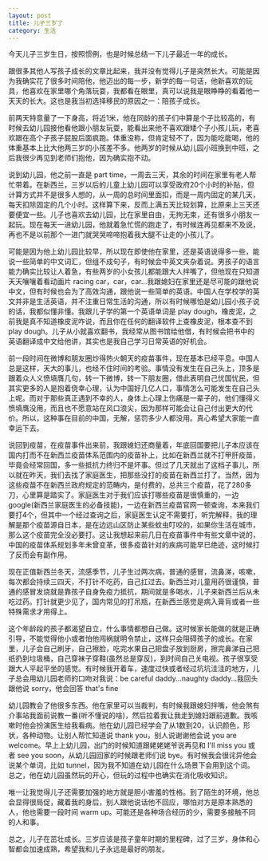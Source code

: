 ```yaml
---
layout: post
title: 儿子三岁了
category: 生活
---
```


今天儿子三岁生日，按照惯例，也是时候总结一下儿子最近一年的成长。

跟很多其他人写孩子成长的文章比起来，我并没有觉得儿子是突然长大。可能是因为我确实花了很多时间陪他，他迈出的每一步，新学的每一句话，他新喜欢的玩具，他喜欢在家里哪个角落玩耍，我都看在眼里，真可以说我是眼睁睁的看着他一天天的长大。这也是我当初选择移民的原因之一：陪孩子成长。

前两天特意量了一下身高，将近1米，他在同龄的孩子们中算是个子比较高的，有时候去幼儿园接他看他跟小朋友玩耍，能看出来他不喜欢跟矮个子小孩儿玩，老喜欢跟在高个子孩子屁股后面疯跑。体重没称，但肯定轻不了，因为能吃能喝，他的体重基本上比大他两三岁的小孩差不多。他两岁的时候从幼儿园小班换到中班，之后我很少再见到老师们抱他，因为确实抱不动。

说到幼儿园，他之前一直是 part time，一周去三天，其余的时间在家里有老人帮忙带着。在新西兰，三岁以后的儿童上幼儿园可以享受政府20个小时的补贴，但计算方式并不是很多人想的，从一周的总时间里面扣，而是一周内固定的某几天，每天扣除固定的几个小时。这样算下来，反而上满五天比较划算，比原来上三天还要便宜一些。儿子也喜欢去幼儿园，比在家里自由，无拘无束，还有很多小朋友一起玩。现在每天一进幼儿园，他就着急忙慌的跑走了，有时候连再见都来不及说，再也不是以前那个一进门就哭哭啼啼抱着我大腿不让走的小孩儿了。

可能是因为他上幼儿园比较早，所以现在即使他在家里，还是英语说得多一些，能说一些简单的中文词汇，但组不成句子，有时候会中英文夹杂着说。男孩子的语言能力确实比较让人着急，有些两岁的小女孩儿都能跟大人拌嘴了，但他现在只知道天天嚷嚷着看动画片 racing car，car，car...我跟媳妇在家里还是尽可能的跟他说中文，但有时候也会为了高效沟通，跟他说一些简单的英语。中国人在学校学的英文并非是生活英语，并不注重日常生活的沟通，所以有时候哪怕是幼儿园小孩子说的话，我都似懂非懂。我跟儿子学的第一个英语单词是 play dough，橡皮泥，之前我是真不知道橡皮泥咋说，而且你在任何的翻译软件上查橡皮泥，根本查不到 play dough。儿子从小就喜欢翻书，我经常从图书馆给他借，有时候会把书中的英语翻译成中文给他讲，其实也是我自己学习日常英语的好机会。

前一段时间在微博和朋友圈炒得热火朝天的疫苗事件，现在基本已经平息。中国人总是这样，天大的事儿，也经不住时间的考验。事情没有发生在自己头上，顶多是跟着众人义愤填膺几句，转一下微博，转一下朋友圈，借此表明自己忧国忧民，但其实更多的人是抱着侥幸心理，认为中国好几亿人口，事情怎么可能发生在自己头上呢。而对于那些真正遇到不幸的人，身体上心理上伤痛是一辈子的，他们懂得义愤填膺没用，而且也不愿意站在风口浪尖，因为那样可能会让自己付出更大的代价。所以，这种事在目前的中国，无解，惩罚多少人都没用。真心希望大家能一直幸运下去。

说回到疫苗，在疫苗事件出来前，我跟媳妇还商量着，年底回国要把儿子本应该在国内打而不在新西兰疫苗体系范围内的疫苗补上，比如在新西兰就不打甲肝疫苗，毕竟会经常回国，多一些抵抗力终归不是坏事。但过了几天就出了这档子事儿，所以就在昨天，我们去找了家庭医生，把那些没打的疫苗在新西兰打了。当然，因为这些疫苗不在新西兰政府规定的范畴内，是付费的，总共三个疫苗，花了280多刀，心里算是踏实了。家庭医生对于我们应该打哪些疫苗是很慎重的，一边 google(新西兰家庭医生的必备技能)，一边在新西兰疫苗官网一顿查询，本来我们要打4个，但其中一个经过查询之后，家庭医生认定不需要打，听完解释，我的理解是那个疫苗源自日本，是在边远山区防止某些蚊虫叮咬的，如果你生活在城市，那么这个疫苗完全没必要打。这让我想起来前几日在疫苗事件中有些文章中说的，中国的疫苗体系规划多年未曾变革，很多疫苗针对的疾病可能早已绝迹，这时候打了反而会有副作用。

现在正值新西兰冬天，流感季节，儿子生过两次病，普通的感冒，流鼻涕，咳嗽，每次都会持续三四天，不打针不吃药，自己扛过去。新西兰对儿童用药很谨慎，普通的感冒发烧就是靠孩子自身免疫力抵抗，期间就是多喝水，儿子来新西兰后从未吃过药。打针就更少见了，国内常见的打吊瓶，在新西兰感觉是病入膏肓或者一些特殊需求才用得上。

这个年龄段的孩子都渴望自立，什么事情都想自己做。这时候家长能做的就是正确引导，不能觉得他小或者怕他闯祸就明令禁止，这样只会阻碍孩子的成长。在家里，儿子会自己刷牙，自己擦脸，吃完水果自己把盘子放到厨房，擦完鼻涕自己把纸扔到垃圾桶，自己穿袜子穿鞋(虽然总是穿反)，到时间自己关电视。孩子很享受跟大人平起平坐的感觉。有时候我开着车，速度过快或者经过坑坑洼洼的地方，儿子总会用幼儿园老师的口吻对我说：be careful daddy...naughty daddy...我回头跟他说 sorry，他会回答 that's fine

幼儿园教会了他很多东西。他在家里可以当裁判，有时候我跟媳妇拌嘴，他会煞有介事站我面前说教一番(听不懂说的啥)，然后拉着我让我走到媳妇跟前道歉。我咳嗽时他会扮演医生给我看病。他在幼儿园已经学会了从1数到20，认识颜色，形状，各种动物。让别人帮忙知道说 thank you，别人说谢谢他会说 you are welcome。早上上幼儿园，出门的时候知道跟姥姥姥爷说再见和 I'll miss you 或者 see you soon，从幼儿园回家的时候跟老师们说 bye。有时候我会很诧异他会说某个单词，比如 tunnel，因为我不知道在幼儿园在什么场景下会用到这个词。总之，他在幼儿园虽然玩的开心，但玩的过程中也确实在消化吸收知识。

唯一让我觉得儿子还需要加强的地方就是胆小害羞的性格。到了陌生的环境，他总会显得很局促，藏着我的身后，别人跟他说话他不回应，哪怕对方是原本熟悉的人，他也需要一段时间 warm up。可能还是各种场合经历的少，需要多接触不同的人和事。

总之，儿子在茁壮成长。三岁应该是孩子童年时期的里程碑，过了三岁，身体和心智都会加速成熟，希望我和儿子永远是最好的朋友。
